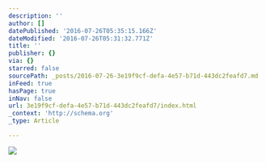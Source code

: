 ```yaml
---
description: ''
author: []
datePublished: '2016-07-26T05:35:15.166Z'
dateModified: '2016-07-26T05:31:32.771Z'
title: ''
publisher: {}
via: {}
starred: false
sourcePath: _posts/2016-07-26-3e19f9cf-defa-4e57-b71d-443dc2feafd7.md
inFeed: true
hasPage: true
inNav: false
url: 3e19f9cf-defa-4e57-b71d-443dc2feafd7/index.html
_context: 'http://schema.org'
_type: Article

---
```

![](https://the-grid-user-content.s3-us-west-2.amazonaws.com/0278adb1-a87b-437d-a796-2c9508f177f8.jpg)